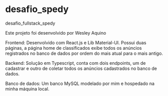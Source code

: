 # desafio_spedy
desafio_fullstack_spedy

Este projeto foi desenvolvido por Wesley Aquino

Frontend: Desenvolvido com React.js e Lib Material-UI. Possui duas páginas, a página home de classificados exibe todos os anúncios registrados no banco de dados por ordem do mais atual para o mais antigo.

Backend: Solução em Typescript, conta com dois endpoints, um de cadastrar e outro de coletar todos os anúncios cadastrados no banco de dados.

Banco de dados: Um banco MySQL modelado por mim e hospedado na minha máquina local.
